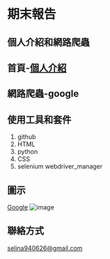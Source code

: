 # 期末報告
## 個人介紹和網路爬蟲

## 首頁-[個人介紹](https://selina626.github.io/html/#)
## 網路爬蟲-google

## 使用工具和套件
1. github
2. HTML
3. python
4. CSS
5. selenium webdriver_manager

## 圖示
[Google](https://www.google.com/)
![image](https://github.com/user-attachments/assets/762ac39b-1834-4e5d-a0d6-4bc457523d4f)

## 聯絡方式
selina940626@gmail.com
